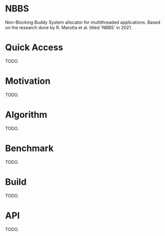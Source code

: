 # NBBS
Non-Blocking Buddy System allocator for multithreaded applications. Based on the research done by R. Marotta et al. titled 'NBBS' in 2021. 

# Quick Access

TODO.

# Motivation

TODO.

# Algorithm

TODO.

# Benchmark

TODO.

# Build

TODO.

# API

TODO.
